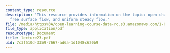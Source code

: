 ```yaml
---
content_type: resource
description: 'This resource provides information on the topic: open channel flow or
  free surface flow, and uniform steady flow.'
file: /media/https%3A/open-learning-course-data-rc.s3.amazonaws.com/1-060-engineering-mechanics-ii-spring-2006/7c3f510d33597667ad6a1d1048c620b9_lecture23.pdf
file_type: application/pdf
resourcetype: Document
title: lecture23.pdf
uid: 7c3f510d-3359-7667-ad6a-1d1048c620b9
---
```

